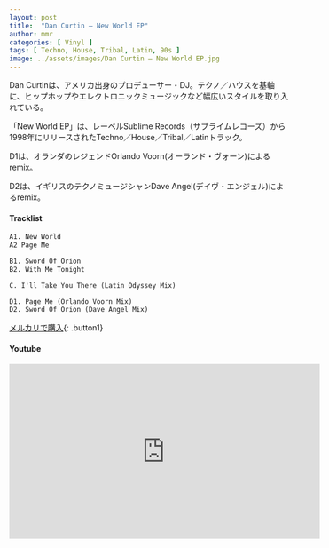 ```yaml
---
layout: post
title:  "Dan Curtin – New World EP"
author: mmr
categories: [ Vinyl ]
tags: [ Techno, House, Tribal, Latin, 90s ]
image: ../assets/images/Dan Curtin – New World EP.jpg
---
```


Dan Curtinは、アメリカ出身のプロデューサー・DJ。テクノ／ハウスを基軸に、ヒップホップやエレクトロニックミュージックなど幅広いスタイルを取り入れている。

「New World EP」は、レーベルSublime Records（サブライムレコーズ）から1998年にリリースされたTechno／House／Tribal／Latinトラック。

D1は、オランダのレジェンドOrlando Voorn(オーランド・ヴォーン)によるremix。

D2は、イギリスのテクノミュージシャンDave Angel(デイヴ・エンジェル)によるremix。

#### Tracklist
```md
A1. New World
A2 Page Me

B1. Sword Of Orion
B2. With Me Tonight

C. I'll Take You There (Latin Odyssey Mix)

D1. Page Me (Orlando Voorn Mix)
D2. Sword Of Orion (Dave Angel Mix)
```

[メルカリで購入](https://jp.mercari.com/item/m10623117121?afid=6142608987){: .button1}

#### Youtube
<iframe width="560" height="315" src="https://www.youtube.com/embed/zJs2ai8SWS4?si=LeWSLStQLvjsmBj7" title="YouTube video player" frameborder="0" allow="accelerometer; autoplay; clipboard-write; encrypted-media; gyroscope; picture-in-picture; web-share" referrerpolicy="strict-origin-when-cross-origin" allowfullscreen></iframe>